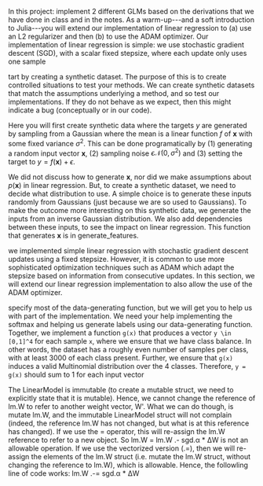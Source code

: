 
In this project:
implement 2 different GLMs based on the derivations that we have done in class and in the notes.
As a warm-up---and a soft introduction to Julia---you will extend our implementation of linear regression to (a) use an L2 regularizer and then (b) to use the ADAM optimizer. Our implementation of linear regression is simple: we use stochastic gradient descent (SGD), with a scalar fixed stepsize, where each update only uses one sample 
	
tart by creating a synthetic dataset. The purpose of this is to create controlled situations to test your methods. We can create synthetic datasets that match the assumptions underlying a method, and so test our implementations. If they do not behave as we expect, then this might indicate a bug (conceptually or in our code).
	
Here you will first create synthetic data where the targets $y$ are generated by sampling from a Gaussian where the mean is a linear function $f$ of $\mathbf{x}$ with some fixed variance $\sigma^2$. This can be done programatically by (1) generating a random input vector $\mathbf{x}$, (2) sampling noise $\epsilon \mathcal{N}(0, \sigma^2)$ and (3) setting the target to $y = f(\mathbf{x}) + \epsilon$. 
	
We did not discuss how to generate $\mathbf{x}$, nor did we make assumptions about $p(\mathbf{x})$ in linear regression. But, to create a synthetic dataset, we need to decide what distribution to use. A simple choice is to generate these inputs randomly from Gaussians (just because we are so used to Gaussians). To make the outcome more interesting on this synthetic data, we generate the inputs from an inverse Gaussian distribution. We also add dependencies between these inputs, to see the impact on linear regression. This function that generates $\mathbf{x}$ is in generate_features.
	
we implemented simple linear regression with stochastic gradient descent updates using a fixed stepsize.
However, it is common to use more sophisticated optimization techniques such as ADAM which adapt the stepsize based on information from consecutive updates.
In this section, we will extend our linear regression implementation to also allow the use of the ADAM optimizer.

specify most of the data-generating function, but we will get you to help us with part of the implementation. We need your help implementing the softmax and helping us generate labels using our data-generating function. Together, we implement a function `g(x)` that produces a vector ``y \in [0,1]^4`` for each sample `x`, where we ensure that we have class balance. In other words, the dataset has a roughly even number of samples per class, with at least 3000 of each class present. Further, we ensure that `g(x)` induces a valid Multinomial distribution over the 4 classes. Therefore, `y = g(x)` should sum to 1 for each input vector

The LinearModel  is immutable (to create a mutable struct, we need to explicitly state that it is mutable). Hence, we cannot change the reference of lm.W to refer to another weight vector, W'. What we can do though, is mutate lm.W, and the immutable LinearModel struct will not complain (indeed, the reference lm.W has not changed, but what is at this reference has changed). If we use the = operator, this will re-assign the lm.W reference to refer to a new object. So lm.W = lm.W .- sgd.α * ΔW is not an allowable operation. If we use the vectorized version (.=), then we will re-assign the elements of the lm.W struct (i.e. mutate the lm.W struct, without changing the reference to lm.W), which is allowable. Hence, the followling line of code works:
lm.W .-= sgd.α * ΔW